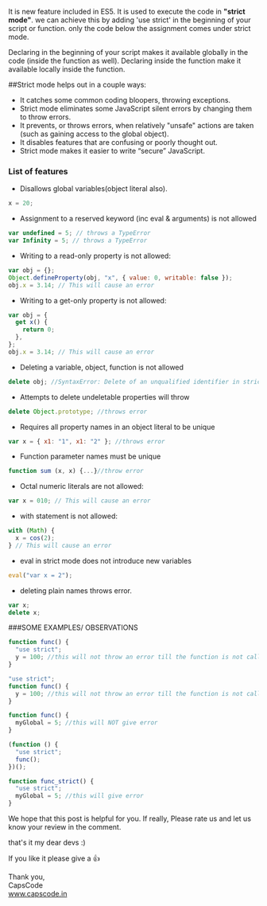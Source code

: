 It is new feature included in ES5.
It is used to execute the code in **"strict mode"**. we can achieve this by adding 'use strict' in the beginning of your script or function. only the code below the assignment comes under strict mode.

Declaring in the beginning of your script makes it available globally in the code (inside the function as well).
Declaring inside the function make it available locally inside the function.

##Strict mode helps out in a couple ways:

- It catches some common coding bloopers, throwing exceptions.
- Strict mode eliminates some JavaScript silent errors by changing them to throw errors.
- It prevents, or throws errors, when relatively "unsafe" actions are taken (such as gaining access to the global object).
- It disables features that are confusing or poorly thought out.
- Strict mode makes it easier to write “secure” JavaScript.

### List of features

- Disallows global variables(object literal also).

```javascript
x = 20;
```

- Assignment to a reserved keyword (inc eval & arguments) is not allowed

```javascript
var undefined = 5; // throws a TypeError
var Infinity = 5; // throws a TypeError
```

- Writing to a read-only property is not allowed:

```javascript
var obj = {};
Object.defineProperty(obj, "x", { value: 0, writable: false });
obj.x = 3.14; // This will cause an error
```

- Writing to a get-only property is not allowed:

```javascript
var obj = {
  get x() {
    return 0;
  },
};
obj.x = 3.14; // This will cause an error
```

- Deleting a variable, object, function is not allowed

```javascript
delete obj; //SyntaxError: Delete of an unqualified identifier in strict mode
```

- Attempts to delete undeletable properties will throw

```javascript
delete Object.prototype; //throws error
```

- Requires all property names in an object literal to be unique

```javascript
var x = { x1: "1", x1: "2" }; //throws error
```

- Function parameter names must be unique

```javascript
function sum (x, x) {...}//throw error
```

- Octal numeric literals are not allowed:

```javascript
var x = 010; // This will cause an error
```

- with statement is not allowed:

```javascript
with (Math) {
  x = cos(2);
} // This will cause an error
```

- eval in strict mode does not introduce new variables

```javascript
eval("var x = 2");
```

- deleting plain names throws error.

```javascript
var x;
delete x;
```

###SOME EXAMPLES/ OBSERVATIONS

```javascript
function func() {
  "use strict";
  y = 100; //this will not throw an error till the function is not called
}
```

```javascript
"use strict";
function func() {
  y = 100; //this will not throw an error till the function is not called
}
```

```javascript
function func() {
  myGlobal = 5; //this will NOT give error
}

(function () {
  "use strict";
  func();
})();

function func_strict() {
  "use strict";
  myGlobal = 5; //this will give error
}
```

We hope that this post is helpful for you.
If really, Please rate us and let us know your review in the comment.

that's it my dear devs :)

If you like it please give a 👍

Thank you,\
CapsCode\
www.capscode.in
